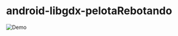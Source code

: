 # android-libgdx-pelotaRebotando

![Demo](https://github.com/dariojg/android-libgdx-pelotaRebotando/blob/master/pelotaRebotando.gif)
